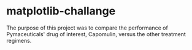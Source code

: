 # matplotlib-challange
 The purpose of this project was to compare the performance of Pymaceuticals' drug of interest, Capomulin, versus the other treatment regimens.
